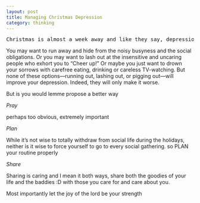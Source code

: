 ```yaml
---
layout: post
title: Managing Christmas Depression
category: thinking
---
```


<pre>Christmas is almost a week away and like they say, depression is tough at the best of times. Perhaps it’s the best of times as the holiday/season of Christmas is when it’s especially tough.</pre>

You may want to run away and hide from the noisy busyness and the social obligations. Or you may want to lash out at the insensitive and uncaring people who exhort you to “Cheer up!” Or maybe you just want to drown your sorrows with carefree eating, drinking or careless TV-watching. But none of these options—running out, lashing out, or pigging out—will improve your depression. Indeed, they will only make it worse.

But is you would lemme propose a better way

*Pray*

perhaps too obvious, extremely important

*Plan*

While it’s not wise to totally withdraw from social life during the holidays, neither is it wise to force yourself to go to every social gathering. so PLAN your routine properly

*Share*

Sharing is caring and I mean it both ways, share both the goodies of your life and the baddies :D with those you care for and care about you.

Most importantly let the joy of the lord be your strength

